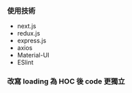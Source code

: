 ### 使用技術

- next.js
- redux.js
- express.js
- axios
- Material-UI
- ESlint

### 改寫 loading 為 HOC 後 code 更獨立
